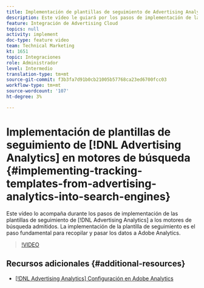 ```yaml
---
title: Implementación de plantillas de seguimiento de Advertising Analytics en motores de búsqueda
description: Este vídeo le guiará por los pasos de implementación de las plantillas de seguimiento de Advertising Analytics en los motores de búsqueda admitidos. La implementación de la plantilla de seguimiento es el paso fundamental para recopilar y pasar los datos a Adobe Analytics.
feature: Integración de Advertising Cloud
topics: null
activity: implement
doc-type: feature video
team: Technical Marketing
kt: 1651
topic: Integraciones
role: Administrador
level: Intermedio
translation-type: tm+mt
source-git-commit: f3b3fa7d91b0cb21005b57768ca23ed6700fcc03
workflow-type: tm+mt
source-wordcount: '107'
ht-degree: 3%

---
```



# Implementación de plantillas de seguimiento de [!DNL Advertising Analytics] en motores de búsqueda {#implementing-tracking-templates-from-advertising-analytics-into-search-engines}

Este vídeo lo acompaña durante los pasos de implementación de las plantillas de seguimiento de [!DNL Advertising Analytics] a los motores de búsqueda admitidos. La implementación de la plantilla de seguimiento es el paso fundamental para recopilar y pasar los datos a Adobe Analytics.

>[!VIDEO](https://video.tv.adobe.com/v/23120/?quality=12)

## Recursos adicionales {#additional-resources}

* [ [!DNL Advertising Analytics] Configuración en Adobe Analytics](https://helpx.adobe.com/analytics/kt/using/advertising-analytics-feature-video-configure.html)
